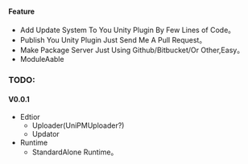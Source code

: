 #### Feature

* Add Update System To You Unity Plugin By Few Lines of Code。
* Publish You Unity Plugin Just Send Me A Pull Request。
* Make Package Server Just Using Github/Bitbucket/Or Other,Easy。
* ModuleAable



### TODO:

#### V0.0.1

* Edtior
  * Uploader(UniPMUploader?) 
  * Updator
* Runtime
  * StandardAlone Runtime。